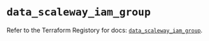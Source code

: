# `data_scaleway_iam_group`

Refer to the Terraform Registory for docs: [`data_scaleway_iam_group`](https://registry.terraform.io/providers/scaleway/scaleway/2.17.0/docs/data-sources/iam_group).
